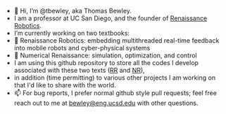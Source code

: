 - 👋 Hi, I’m @tbewley, aka Thomas Bewley.
- I am a professor at UC San Diego, and the founder of <a href="https://www.renaissancerobotics.com/">Renaissance Robotics</a>.
- I’m currently working on two textbooks:
- 📖 Renaissance Robotics: embedding multithreaded real-time feedback into mobile robots and cyber-physical systems
- 📖 Numerical Renaissance: simulation, optimization, and control
- I am using this github repository to store all the codes I develop associated with these two texts (<a href="https://github.com/tbewley/RR">RR</a> and <a href="https://github.com/tbewley/NR">NR</a>),
- in addition (time permitting) to various other projects I am working on that I'd like to share with the world. 
- 📫 For bug reports, I prefer normal github style pull requests; feel free reach out to me at bewley@eng.ucsd.edu with other questions.

<!---
tbewley/tbewley is a ✨ special ✨ repository because its `README.md` (this file) appears on your GitHub profile.
You can click the Preview link to take a look at your changes.
--->
